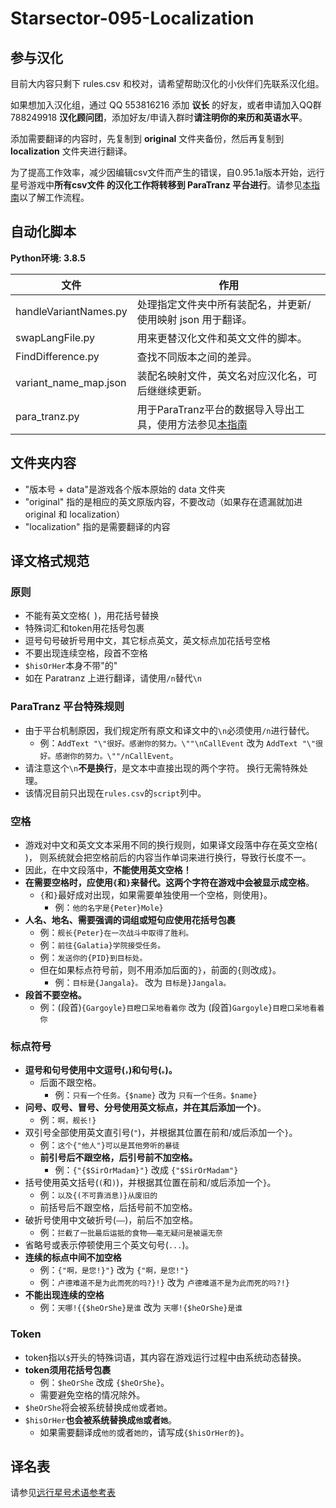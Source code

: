 ﻿# Starsector-095-Localization

## 参与汉化

目前大内容只剩下 rules.csv 和校对，请希望帮助汉化的小伙伴们先联系汉化组。

如果想加入汉化组，通过 QQ 553816216 添加 **议长** 的好友，或者申请加入QQ群 788249918 **汉化顾问团**，添加好友/申请入群时**请注明你的来历和英语水平**。

添加需要翻译的内容时，先复制到 **original** 文件夹备份，然后再复制到 **localization** 文件夹进行翻译。

为了提高工作效率，减少因编辑csv文件而产生的错误，自0.95.1a版本开始，远行星号游戏中**所有csv文件
的汉化工作将转移到 ParaTranz 平台进行**。请参见[本指南](para_tranz/docs/readme.md)以了解工作流程。

## 自动化脚本
**Python环境: 3.8.5**

| 文件                  | 作用                                                                                     |
|-----------------------|------------------------------------------------------------------------------------------|
| handleVariantNames.py | 处理指定文件夹中所有装配名，并更新/使用映射 json 用于翻译。                              |
| swapLangFile.py       | 用来更替汉化文件和英文文件的脚本。                                                       |
| FindDifference.py     | 查找不同版本之间的差异。                                                                 |
| variant_name_map.json | 装配名映射文件，英文名对应汉化名，可后继继续更新。                                       |
| para_tranz.py         | 用于ParaTranz平台的数据导入导出工具，使用方法参见[本指南](para_tranz/docs/readme.md)   |

## 文件夹内容

* "版本号 + data"是游戏各个版本原始的 data 文件夹
* "original" 指的是相应的英文原版内容，不要改动（如果存在遗漏就加进 original 和 localization）
* "localization" 指的是需要翻译的内容

## 译文格式规范

### 原则
- 不能有英文空格(` `)，用花括号替换
- 特殊词汇和token用花括号包裹
- 逗号句号破折号用中文，其它标点英文，英文标点加花括号空格
- 不要出现连续空格，段首不空格
- `$hisOrHer`本身不带"的"
- 如在 Paratranz 上进行翻译，请使用`/n`替代`\n`

### ParaTranz 平台特殊规则
- 由于平台机制原因，我们规定所有原文和译文中的`\n`必须使用`/n`进行替代。
  - 例：`AddText "\"很好。感谢你的努力。\""\nCallEvent` 改为 
  `AddText "\"很好。感谢你的努力。\""/nCallEvent`。
- 请注意这个`\n`**不是换行**，是文本中直接出现的两个字符。 换行无需特殊处理。
- 该情况目前只出现在`rules.csv`的`script`列中。

### 空格
- 游戏对中文和英文文本采用不同的换行规则，如果译文段落中存在英文空格(` `)，
  则系统就会把空格前后的内容当作单词来进行换行，导致行长度不一。
- 因此，在中文段落中，**不能使用英文空格！**
- **在需要空格时，应使用`{`和`}`来替代。这两个字符在游戏中会被显示成空格**。
  - `{`和`}`最好成对出现，如果需要单独使用一个空格，则使用`}`。
    - 例：`他的名字是{Peter}Mole}`
- **人名、地名、需要强调的词组或短句应使用花括号包裹**
  - 例：`舰长{Peter}在一次战斗中取得了胜利。`
  - 例：`前往{Galatia}学院接受任务。`
  - 例：`发送你的{PID}到目标处。`
  - 但在如果标点符号前，则不用添加后面的`}`，前面的`{`则改成`}`。
    - 例：`目标是{Jangala}。` 改为 `目标是}Jangala。`
- **段首不要空格。**
  - 例：(段首)`{Gargoyle}目瞪口呆地看着你` 改为 (段首)`Gargoyle}目瞪口呆地看着你`
  
### 标点符号
- **逗号和句号使用中文逗号(`，`)和句号(`。`)。**
  - 后面不跟空格。
    - 例：`只有一个任务。{$name}` 改为 `只有一个任务。$name}`
- **问号、叹号、冒号、分号使用英文标点，并在其后添加一个`}`**。
  - 例：`啊，舰长!}`
- 双引号全部使用英文直引号(`"`)，并根据其位置在前和/或后添加一个`}`。
  - 例：`这个{"他人"}可以是其他旁听的暴徒`
  - **前引号后不跟空格，后引号前不加空格。**
    - 例：`{"{$SirOrMadam}"}` 改成 `{"$SirOrMadam"}`
- 括号使用英文括号(`(`和`)`)，并根据其位置在前和/或后添加一个`}`。
  - 例：`以及{(不可靠消息)}从废旧的`
  - 前括号后不跟空格，后括号前不加空格。
- 破折号使用中文破折号(`——`)，前后不加空格。
  - 例：`拦截了一批最后运抵的食物——毫无疑问是被逼无奈`
- 省略号或表示停顿使用三个英文句号(`...`)。
- **连续的标点中间不加空格**
  - 例：`{"啊，是您!}"}` 改为 `{"啊，是您!"}`
  - 例：`卢德难道不是为此而死的吗?}!}` 改为 `卢德难道不是为此而死的吗?!}`
- **不能出现连续的空格**
  - 例：`天哪!{{$heOrShe}是谁` 改为 `天哪!{$heOrShe}是谁`
  
### Token
- token指以`$`开头的特殊词语，其内容在游戏运行过程中由系统动态替换。
- **token须用花括号包裹**
  - 例：`$heOrShe` 改成 `{$heOrShe}`。
  - 需要避免空格的情况除外。
- `$heOrShe`将会被系统替换成`他`或者`她`。
- `$hisOrHer`**也会被系统替换成`他`或者`她`**。
  - 如果需要翻译成`他的`或者`她的`，请写成`{$hisOrHer的}`。


## 译名表

请参见[远行星号术语参考表](https://paratranz.cn/projects/3489/terms)
